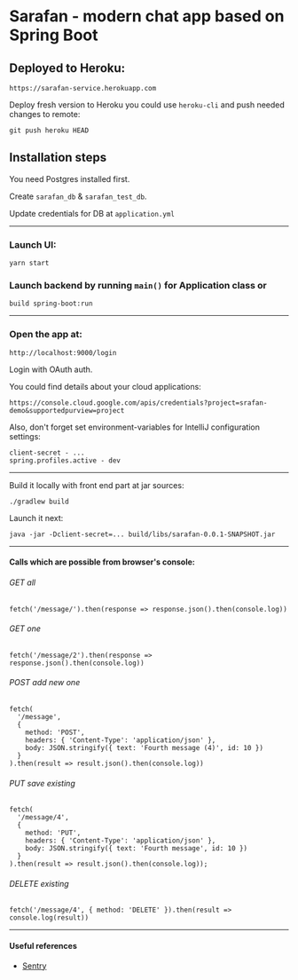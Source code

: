 # Sarafan - modern chat app based on Spring Boot

## Deployed to Heroku:

    https://sarafan-service.herokuapp.com
    
Deploy fresh version to Heroku you could use `heroku-cli` and push needed changes to remote:

    git push heroku HEAD

## Installation steps

You need Postgres installed first. 

Create `sarafan_db` & `sarafan_test_db`. 

Update credentials for DB at `application.yml`

---

### Launch UI:

    yarn start
    
### Launch backend by running `main()` for Application class or     

    build spring-boot:run

---

### Open the app at:

    http://localhost:9000/login

Login with OAuth auth.

You could find details about your cloud applications:

    https://console.cloud.google.com/apis/credentials?project=srafan-demo&supportedpurview=project
    
Also, don't forget set environment-variables for IntelliJ configuration settings:

    client-secret - ...
    spring.profiles.active - dev
    
---

Build it locally with front end part at jar sources:

    ./gradlew build
    
Launch it next:    
    
    java -jar -Dclient-secret=... build/libs/sarafan-0.0.1-SNAPSHOT.jar 

---

#### Calls which are possible from browser's console:

###### GET all

    fetch('/message/').then(response => response.json().then(console.log))

###### GET one

    fetch('/message/2').then(response => response.json().then(console.log))

###### POST add new one

    fetch(
      '/message', 
      { 
        method: 'POST', 
        headers: { 'Content-Type': 'application/json' },
        body: JSON.stringify({ text: 'Fourth message (4)', id: 10 })
      }
    ).then(result => result.json().then(console.log))

###### PUT save existing

    fetch(
      '/message/4', 
      { 
        method: 'PUT', 
        headers: { 'Content-Type': 'application/json' }, 
        body: JSON.stringify({ text: 'Fourth message', id: 10 })
      }
    ).then(result => result.json().then(console.log));

###### DELETE existing

    fetch('/message/4', { method: 'DELETE' }).then(result => console.log(result))
    
---

#### Useful references    

* [Sentry](https://sentry.io/)
    
    
